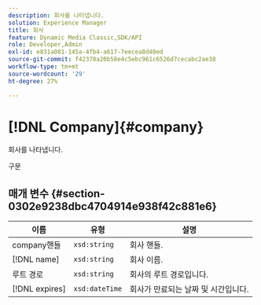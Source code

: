 ```yaml
---
description: 회사를 나타냅니다.
solution: Experience Manager
title: 회사
feature: Dynamic Media Classic,SDK/API
role: Developer,Admin
exl-id: e831a081-145a-4fb4-a617-7eecea8d40ed
source-git-commit: f42378a20b58e4c5ebc961c6526d7cecabc2ae38
workflow-type: tm+mt
source-wordcount: '29'
ht-degree: 27%

---
```


# [!DNL Company]{#company}

회사를 나타냅니다.

구문

## 매개 변수 {#section-0302e9238dbc4704914e938f42c881e6}

| 이름 | 유형 | 설명 |
|---|---|---|
| company핸들 | `xsd:string` | 회사 핸들. |
| [!DNL name] | `xsd:string` | 회사 이름. |
| 루트 경로 | `xsd:string` | 회사의 루트 경로입니다. |
| [!DNL expires] | `xsd:dateTime` | 회사가 만료되는 날짜 및 시간입니다. |

